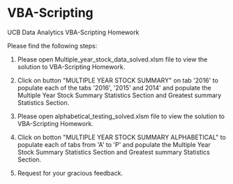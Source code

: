 # VBA-Scripting

UCB Data Analytics VBA-Scripting Homework

Please find the following steps:

1. Please open Multiple_year_stock_data_solved.xlsm file to view the solution to VBA-Scripting Homework.


2. Click on button "MULTIPLE YEAR STOCK SUMMARY" on tab '2016' to populate each of the tabs '2016', '2015' and 2014' and populate the Multiple Year Stock Summary Statistics Section and Greatest summary Statistics Section.

3. Please open alphabetical_testing_solved.xlsm file to view the solution to VBA-Scripting Homework.

4. Click on botton "MULTIPLE YEAR STOCK SUMMARY ALPHABETICAL" to populate each of tabs from 'A' to 'P' and populate the Multiple Year Stock Summary Statistics Section and Greatest summary Statistics Section.

5. Request for your gracious feedback.
